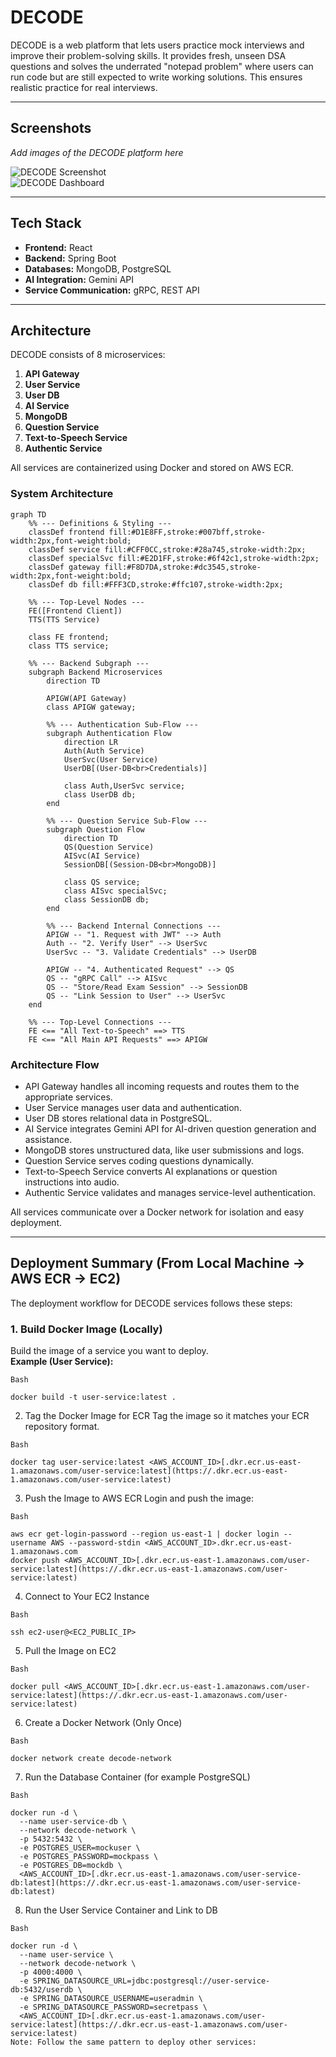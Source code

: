 # DECODE

DECODE is a web platform that lets users practice mock interviews and improve their problem-solving skills. It provides fresh, unseen DSA questions and solves the underrated "notepad problem" where users can run code but are still expected to write working solutions. This ensures realistic practice for real interviews.

---

## Screenshots

*Add images of the DECODE platform here*  

![DECODE Screenshot](link_to_image)  
![DECODE Dashboard](link_to_image)

---

## Tech Stack

- **Frontend:** React  
- **Backend:** Spring Boot  
- **Databases:** MongoDB, PostgreSQL  
- **AI Integration:** Gemini API
- **Service Communication:** gRPC, REST API  

---

## Architecture

DECODE consists of 8 microservices:

1. **API Gateway**  
2. **User Service**  
3. **User DB**  
4. **AI Service**  
5. **MongoDB**  
6. **Question Service**  
7. **Text-to-Speech Service**  
8. **Authentic Service**  

All services are containerized using Docker and stored on AWS ECR.

### System Architecture

```mermaid
graph TD
    %% --- Definitions & Styling ---
    classDef frontend fill:#D1E8FF,stroke:#007bff,stroke-width:2px,font-weight:bold;
    classDef service fill:#CFF0CC,stroke:#28a745,stroke-width:2px;
    classDef specialSvc fill:#E2D1FF,stroke:#6f42c1,stroke-width:2px;
    classDef gateway fill:#F8D7DA,stroke:#dc3545,stroke-width:2px,font-weight:bold;
    classDef db fill:#FFF3CD,stroke:#ffc107,stroke-width:2px;

    %% --- Top-Level Nodes ---
    FE([Frontend Client])
    TTS(TTS Service)
    
    class FE frontend;
    class TTS service;

    %% --- Backend Subgraph ---
    subgraph Backend Microservices
        direction TD
        
        APIGW(API Gateway)
        class APIGW gateway;

        %% --- Authentication Sub-Flow ---
        subgraph Authentication Flow
            direction LR
            Auth(Auth Service)
            UserSvc(User Service)
            UserDB[(User-DB<br>Credentials)]
            
            class Auth,UserSvc service;
            class UserDB db;
        end

        %% --- Question Service Sub-Flow ---
        subgraph Question Flow
            direction TD
            QS(Question Service)
            AISvc(AI Service)
            SessionDB[(Session-DB<br>MongoDB)]
            
            class QS service;
            class AISvc specialSvc;
            class SessionDB db;
        end
        
        %% --- Backend Internal Connections ---
        APIGW -- "1. Request with JWT" --> Auth
        Auth -- "2. Verify User" --> UserSvc
        UserSvc -- "3. Validate Credentials" --> UserDB
        
        APIGW -- "4. Authenticated Request" --> QS
        QS -- "gRPC Call" --> AISvc
        QS -- "Store/Read Exam Session" --> SessionDB
        QS -- "Link Session to User" --> UserSvc
    end

    %% --- Top-Level Connections ---
    FE <== "All Text-to-Speech" ==> TTS
    FE <== "All Main API Requests" ==> APIGW
```
### Architecture Flow

- API Gateway handles all incoming requests and routes them to the appropriate services.
- User Service manages user data and authentication.
- User DB stores relational data in PostgreSQL.
- AI Service integrates Gemini API for AI-driven question generation and assistance.
- MongoDB stores unstructured data, like user submissions and logs.
- Question Service serves coding questions dynamically.
- Text-to-Speech Service converts AI explanations or question instructions into audio.
- Authentic Service validates and manages service-level authentication.

All services communicate over a Docker network for isolation and easy deployment.

---

## Deployment Summary (From Local Machine → AWS ECR → EC2)

The deployment workflow for DECODE services follows these steps:

### 1. Build Docker Image (Locally)
Build the image of a service you want to deploy.  
**Example (User Service):**
```
Bash

docker build -t user-service:latest .
```
2. Tag the Docker Image for ECR
Tag the image so it matches your ECR repository format.
```
Bash

docker tag user-service:latest <AWS_ACCOUNT_ID>[.dkr.ecr.us-east-1.amazonaws.com/user-service:latest](https://.dkr.ecr.us-east-1.amazonaws.com/user-service:latest)
```
3. Push the Image to AWS ECR
Login and push the image:
```
Bash

aws ecr get-login-password --region us-east-1 | docker login --username AWS --password-stdin <AWS_ACCOUNT_ID>.dkr.ecr.us-east-1.amazonaws.com
docker push <AWS_ACCOUNT_ID>[.dkr.ecr.us-east-1.amazonaws.com/user-service:latest](https://.dkr.ecr.us-east-1.amazonaws.com/user-service:latest)
```
4. Connect to Your EC2 Instance
```
Bash

ssh ec2-user@<EC2_PUBLIC_IP>
```
5. Pull the Image on EC2
```
Bash

docker pull <AWS_ACCOUNT_ID>[.dkr.ecr.us-east-1.amazonaws.com/user-service:latest](https://.dkr.ecr.us-east-1.amazonaws.com/user-service:latest)
```
6. Create a Docker Network (Only Once)
```
Bash

docker network create decode-network
```
7. Run the Database Container (for example PostgreSQL)
```
Bash

docker run -d \
  --name user-service-db \
  --network decode-network \
  -p 5432:5432 \
  -e POSTGRES_USER=mockuser \
  -e POSTGRES_PASSWORD=mockpass \
  -e POSTGRES_DB=mockdb \
  <AWS_ACCOUNT_ID>[.dkr.ecr.us-east-1.amazonaws.com/user-service-db:latest](https://.dkr.ecr.us-east-1.amazonaws.com/user-service-db:latest)
```
8. Run the User Service Container and Link to DB
```
Bash

docker run -d \
  --name user-service \
  --network decode-network \
  -p 4000:4000 \
  -e SPRING_DATASOURCE_URL=jdbc:postgresql://user-service-db:5432/userdb \
  -e SPRING_DATASOURCE_USERNAME=useradmin \
  -e SPRING_DATASOURCE_PASSWORD=secretpass \
  <AWS_ACCOUNT_ID>[.dkr.ecr.us-east-1.amazonaws.com/user-service:latest](https://.dkr.ecr.us-east-1.amazonaws.com/user-service:latest)
Note: Follow the same pattern to deploy other services:
```
